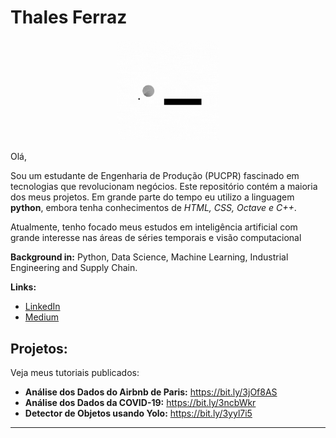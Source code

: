 # Thales Ferraz
<p align="center"><img alt="Colaboratory logo" width="32%" src="https://github.com/FerrazThales/FerrazThales/blob/main/logo_gif.gif?raw=true"></p>

<p> Olá,</p>

<p>Sou um estudante de Engenharia de Produção (PUCPR) fascinado em tecnologias que revolucionam negócios. Este repositório contém a maioria dos meus projetos. Em grande parte do tempo eu utilizo a linguagem <strong>python</strong>, embora tenha conhecimentos de <i>HTML, CSS, Octave e C++</i>.</p>

<p>Atualmente, tenho focado meus estudos em inteligência artificial com grande interesse nas áreas de séries temporais e visão computacional</p>



</font>
<p></p>

**Background in:** Python, Data Science, Machine Learning, Industrial Engineering and Supply Chain.

**Links:**
* [LinkedIn](https://www.linkedin.com/in/thalesdefreitasferraz/)
* [Medium](https://thalesferraz.medium.com/)


## Projetos:
Veja meus tutoriais publicados:

* **Análise dos Dados do Airbnb de Paris:** https://bit.ly/3jOf8AS
* **Análise dos Dados da COVID-19:** https://bit.ly/3ncbWkr
* **Detector de Objetos usando Yolo:** https://bit.ly/3yyl7i5

---

